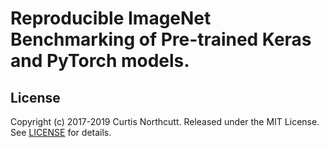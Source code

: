 # Reproducible ImageNet Benchmarking of Pre-trained Keras and PyTorch models.

## License

Copyright (c) 2017-2019 Curtis Northcutt. Released under the MIT License. See [LICENSE](https://github.com/cgnorthcutt/imagenet_benchmarking/blob/master/LICENSE) for details.

